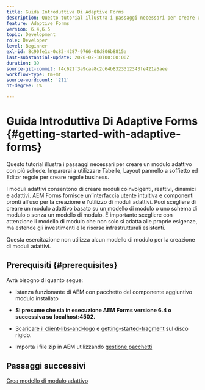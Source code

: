 ```yaml
---
title: Guida Introduttiva Di Adaptive Forms
description: Questo tutorial illustra i passaggi necessari per creare un modulo adattivo con più schede. Imparerai a utilizzare Tabelle, Layout pannello a soffietto ed Editor regole per creare regole business.
feature: Adaptive Forms
version: 6.4,6.5
topic: Development
role: Developer
level: Beginner
exl-id: 8c90fe1c-0c83-4287-9766-08d806b8815a
last-substantial-update: 2020-02-10T00:00:00Z
duration: 39
source-git-commit: f4c621f3a9caa8c2c64b8323312343fe421a5aee
workflow-type: tm+mt
source-wordcount: '211'
ht-degree: 1%

---
```


# Guida Introduttiva Di Adaptive Forms {#getting-started-with-adaptive-forms}

Questo tutorial illustra i passaggi necessari per creare un modulo adattivo con più schede. Imparerai a utilizzare Tabelle, Layout pannello a soffietto ed Editor regole per creare regole business.

I moduli adattivi consentono di creare moduli coinvolgenti, reattivi, dinamici e adattivi. AEM Forms fornisce un’interfaccia utente intuitiva e componenti pronti all’uso per la creazione e l’utilizzo di moduli adattivi. Puoi scegliere di creare un modulo adattivo basato su un modello di modulo o uno schema di modulo o senza un modello di modulo. È importante scegliere con attenzione il modello di modulo che non solo si adatta alle proprie esigenze, ma estende gli investimenti e le risorse infrastrutturali esistenti.

Questa esercitazione non utilizza alcun modello di modulo per la creazione di moduli adattivi.

## Prerequisiti {#prerequisites}

Avrà bisogno di quanto segue:

* Istanza funzionante di AEM con pacchetto del componente aggiuntivo modulo installato

* **Si presume che sia in esecuzione AEM Forms versione 6.4 o successiva su localhost:4502.**

* [Scaricare il client-libs-and-logo](assets/client-libs-and-logo.zip) e [getting-started-fragment](assets/getting-started-fragment.zip) sul disco rigido.

* Importa i file zip in AEM utilizzando [gestione pacchetti](http://localhost:4502/crx/packmgr/index.jsp)

## Passaggi successivi

[Crea modello di modulo adattivo](./create-adaptive-form-template.md)
